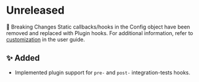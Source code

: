 # Unreleased

🚨 Breaking Changes
Static callbacks/hooks in the Config object have been removed and replaced with Plugin hooks.
For additional information, refer to [customization](../user_guide/customization.rst) in the user guide.

## ✨ Added
* Implemented plugin support for `pre-` and `post-` integration-tests hooks.
